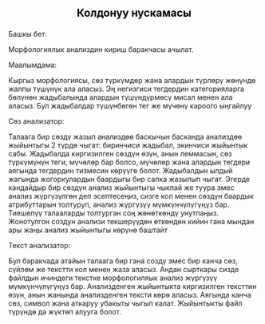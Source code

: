 ﻿
## <p style="text-align:center; color:black;"> Колдонуу нускамасы </p>


Башкы бет:

Морфологиялык анализдин кириш баракчасы ачылат.

Маалымдама:

Кыргыз морфологиясы, сөз түркүмдөр жана алардын түрлөрү жөнүндө жалпы түшүнүк ала аласыз. Эң негизгиси тегдердин категорияларга бөлүнөн жадыбалында алардын түшүндүрмөсү мисал менен ала аласыз. Бул жадыбалдар түшүнбөгөн тег же мүчөнү кароого ыңгайлуу

Сөз анализатор:

Талаага бир сөздү жазып анализдөө баскычын басканда анализдөө жыйынтыгы 2 түрдө чыгат: биринчиси жадыбал, экинчиси жыйынтык сабы. Жадыбалда киргизилген сөздүн өзүн, анын леммасын, сөз түркүмүнүн теги, мүчөлөр бар болсо, мүчөлөр жана алардын тегдери аягында тегдердин тизмесин көрүүгө болот. Жадыбалдын ылдый жагында жогоркулардын баардыгы бир сапка жазылып чыгат. Эгерде кандайдыр бир сөздүн анализ жыйынтыгы чыкпай же туура эмес анализ жүргүзүлгөн деп эсептесеңиз, сизге кол менен сөздүн баардык атрибуттарын толтуруп, анализ жүргүзүү мүмкүнчүлүгүңүз бар. Тиешелүү талааларды толтурган соң жөнөткөндү унутпаңыз. Жонотулгон создун анализи текшерүүдөн өткөндөн кийин гана мындан ары жаңы анализ жыйынтыгы көрүнө баштайт

Текст анализатор:

Бул баракчада атайын талаага бир гана создү эмес бир канча сөз, сүйлөм же текстти кол менен жаза аласыз. Андан сырткары сизде файлдын ичиндеги текстке морфологиляык анализ жүргүзүү мүмкүнчүлүгүңүз бар. Анализденген жыйынтыкта киргизилген тексттин өзүн, анын жанында анализденген тексти көрө аласыз. Аягында канча сөз, символ жана аткаруу убакыты чыгып калат. Жыйынтыкты файл түрүндө да жүктөп алууга болот.
